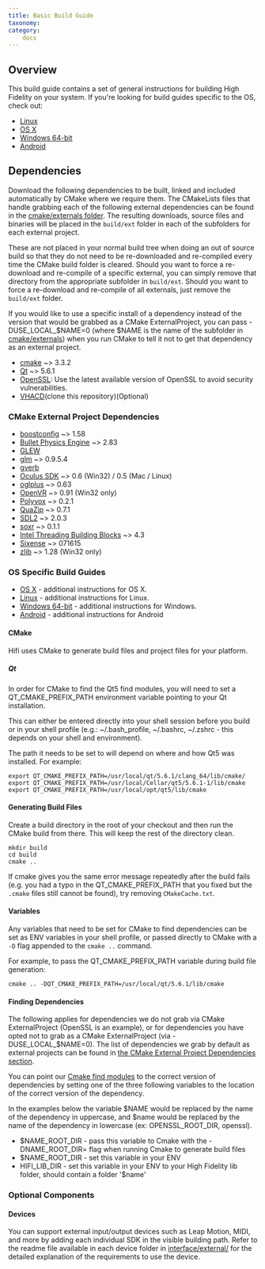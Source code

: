 ```yaml
---
title: Basic Build Guide
taxonomy: 
category:
	docs
---
```


## Overview

This build guide contains a set of general instructions for building High Fidelity on your system. If you're looking for build guides specific to the OS, check out:

- [Linux](/linux)
- [OS X](/os-x)
- [Windows 64-bit](/windows-64-bit)
- [Android](/android)

## Dependencies

Download the following dependencies to be built, linked and included automatically by CMake where we require them. The CMakeLists files that handle grabbing each of the following external dependencies can be found in the [cmake/externals folder](https://github.com/nimisha20/hifi/blob/master/cmake/externals). The resulting downloads, source files and binaries will be placed in the `build/ext` folder in each of the subfolders for each external project.

These are not placed in your normal build tree when doing an out of source build so that they do not need to be re-downloaded and re-compiled every time the CMake build folder is cleared. Should you want to force a re-download and re-compile of a specific external, you can simply remove that directory from the appropriate subfolder in `build/ext`. Should you want to force a re-download and re-compile of all externals, just remove the `build/ext` folder.

If you would like to use a specific install of a dependency instead of the version that would be grabbed as a CMake ExternalProject, you can pass -DUSE_LOCAL_$NAME=0 (where $NAME is the name of the subfolder in [cmake/externals](https://github.com/nimisha20/hifi/blob/master/cmake/externals)) when you run CMake to tell it not to get that dependency as an external project.

- [cmake](https://cmake.org/download/) ~> 3.3.2
- [Qt](https://www.qt.io/download-open-source) ~> 5.6.1
- [OpenSSL](https://www.openssl.org/): Use the latest available version of OpenSSL to avoid security vulnerabilities.
- [VHACD](https://github.com/virneo/v-hacd)(clone this repository)(Optional)

### CMake External Project Dependencies

- [boostconfig](https://github.com/boostorg/config) ~> 1.58
- [Bullet Physics Engine](https://github.com/bulletphysics/bullet3/releases) ~> 2.83
- [GLEW](http://glew.sourceforge.net/)
- [glm](https://glm.g-truc.net/0.9.5/index.html) ~> 0.9.5.4
- [gverb](https://github.com/highfidelity/gverb)
- [Oculus SDK](https://developer.oculus.com/downloads/) ~> 0.6 (Win32) / 0.5 (Mac / Linux)
- [oglplus](http://oglplus.org/) ~> 0.63
- [OpenVR](https://github.com/ValveSoftware/openvr) ~> 0.91 (Win32 only)
- [Polyvox](http://www.volumesoffun.com/) ~> 0.2.1
- [QuaZip](https://sourceforge.net/projects/quazip/files/quazip/) ~> 0.7.1
- [SDL2](https://www.libsdl.org/download-2.0.php) ~> 2.0.3
- [soxr](https://sourceforge.net/p/soxr/wiki/Home/) ~> 0.1.1
- [Intel Threading Building Blocks](https://www.threadingbuildingblocks.org/) ~> 4.3
- [Sixense](http://sixense.com/) ~> 071615
- [zlib](http://www.zlib.net/) ~> 1.28 (Win32 only)

### OS Specific Build Guides

- [OS X](/os-x) - additional instructions for OS X.
- [Linux](/linux) - additional instructions for Linux.
- [Windows 64-bit](/windows-64-bit) - additional instructions for Windows.
- [Android](/android) - additional instructions for Android

#### CMake

Hifi uses CMake to generate build files and project files for your platform.

##### Qt

 In order for CMake to find the Qt5 find modules, you will need to set a QT_CMAKE_PREFIX_PATH environment variable pointing to your Qt installation.

This can either be entered directly into your shell session before you build or in your shell profile (e.g.: ~/.bash_profile, ~/.bashrc, ~/.zshrc - this depends on your shell and environment).

The path it needs to be set to will depend on where and how Qt5 was installed. For example:

```
export QT_CMAKE_PREFIX_PATH=/usr/local/qt/5.6.1/clang_64/lib/cmake/
export QT_CMAKE_PREFIX_PATH=/usr/local/Cellar/qt5/5.6.1-1/lib/cmake
export QT_CMAKE_PREFIX_PATH=/usr/local/opt/qt5/lib/cmake
```

#### Generating Build Files

Create a build directory in the root of your checkout and then run the CMake build from there. This will keep the rest of the directory clean.

```
mkdir build
cd build
cmake ..
```

If cmake gives you the same error message repeatedly after the build fails (e.g. you had a typo in the QT_CMAKE_PREFIX_PATH that you fixed but the `.cmake` files still cannot be found), try removing `CMakeCache.txt`.

#### Variables

Any variables that need to be set for CMake to find dependencies can be set as ENV variables in your shell profile, or passed directly to CMake with a `-D` flag appended to the `cmake ..` command.

For example, to pass the QT_CMAKE_PREFIX_PATH variable during build file generation:

```
cmake .. -DQT_CMAKE_PREFIX_PATH=/usr/local/qt/5.6.1/lib/cmake
```

#### Finding Dependencies

The following applies for dependencies we do not grab via CMake ExternalProject (OpenSSL is an example), or for dependencies you have opted not to grab as a CMake ExternalProject (via -DUSE_LOCAL_$NAME=0). The list of dependencies we grab by default as external projects can be found in [the CMake External Project Dependencies section](https://github.com/nimisha20/hifi/blob/master/BUILD.md#cmake-external-project-dependencies).

You can point our [Cmake find modules](https://github.com/nimisha20/hifi/blob/master/cmake/modules) to the correct version of dependencies by setting one of the three following variables to the location of the correct version of the dependency.

In the examples below the variable $NAME would be replaced by the name of the dependency in uppercase, and $name would be replaced by the name of the dependency in lowercase (ex: OPENSSL_ROOT_DIR, openssl).

- $NAME_ROOT_DIR - pass this variable to Cmake with the -DNAME_ROOT_DIR= flag when running Cmake to generate build files
- $NAME_ROOT_DIR - set this variable in your ENV
- HIFI_LIB_DIR - set this variable in your ENV to your High Fidelity lib folder, should contain a folder '$name'

### Optional Components

#### Devices

You can support external input/output devices such as Leap Motion, MIDI, and more by adding each individual SDK in the visible building path. Refer to the readme file available in each device folder in [interface/external/](https://github.com/nimisha20/hifi/blob/master/interface/external) for the detailed explanation of the requirements to use the device.